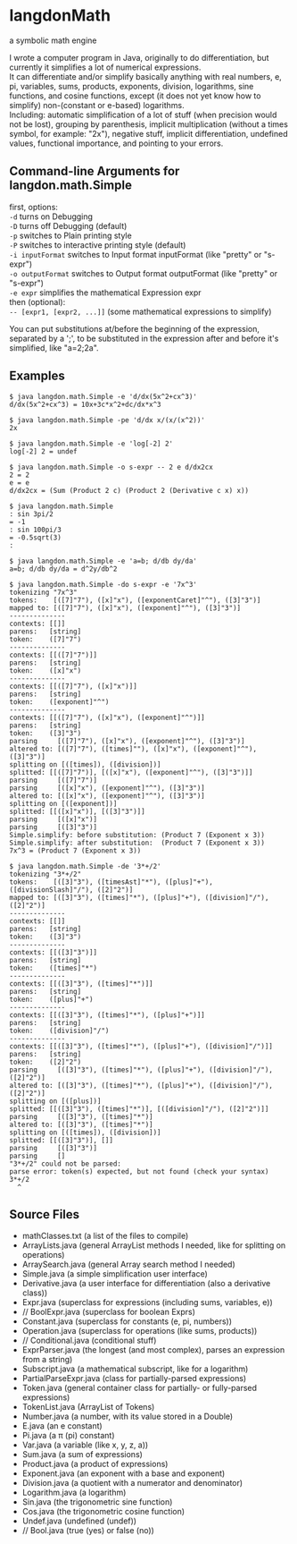 langdonMath
===========

a symbolic math engine

I wrote a computer program in Java, originally to do differentiation, but currently it simplifies a lot of numerical expressions.  
It can differentiate and/or simplify basically anything with real numbers, e, pi, variables, sums, products, exponents, division, logarithms, sine functions, and cosine functions, except (it does not yet know how to simplify) non-(constant or e-based) logarithms.  
Including: automatic simplification of a lot of stuff (when precision would not be lost), grouping by parenthesis, implicit multiplication (without a times symbol, for example: "2x"), negative stuff, implicit differentiation, undefined values, functional importance, and pointing to your errors.


Command-line Arguments for langdon.math.Simple
----------------------------------------------

first, options:  
`-d`       turns on Debugging  
`-D`       turns off Debugging (default)  
`-p`       switches to Plain printing style  
`-P`       switches to interactive printing style (default)  
`-i inputFormat`  switches to Input format inputFormat (like "pretty" or "s-expr")  
`-o outputFormat`  switches to Output format outputFormat (like "pretty" or "s-expr")  
`-e expr`  simplifies the mathematical Expression expr  
then (optional):  
`-- [expr1, [expr2, ...]]` (some mathematical expressions to simplify)  

You can put substitutions at/before the beginning of the expression, separated by a ';', to be substituted in the expression after and before it's simplified, like "a=2;2a".


Examples
--------

```
$ java langdon.math.Simple -e 'd/dx(5x^2+cx^3)'
d/dx(5x^2+cx^3) = 10x+3c*x^2+dc/dx*x^3
```

```
$ java langdon.math.Simple -pe 'd/dx x/(x/(x^2))'
2x
```

```
$ java langdon.math.Simple -e 'log[-2] 2'
log[-2] 2 = undef
```

```
$ java langdon.math.Simple -o s-expr -- 2 e d/dx2cx
2 = 2
e = e
d/dx2cx = (Sum (Product 2 c) (Product 2 (Derivative c x) x))
```

```
$ java langdon.math.Simple
: sin 3pi/2
= -1
: sin 100pi/3
= -0.5sqrt(3)
:
```

```
$ java langdon.math.Simple -e 'a=b; d/db dy/da'
a=b; d/db dy/da = d^2y/db^2
```

```
$ java langdon.math.Simple -do s-expr -e '7x^3'
tokenizing "7x^3"
tokens:    [([7]"7"), ([x]"x"), ([exponentCaret]"^"), ([3]"3")]
mapped to: [([7]"7"), ([x]"x"), ([exponent]"^"), ([3]"3")]
--------------
contexts: [[]]
parens:   [string]
token:    ([7]"7")
--------------
contexts: [[([7]"7")]]
parens:   [string]
token:    ([x]"x")
--------------
contexts: [[([7]"7"), ([x]"x")]]
parens:   [string]
token:    ([exponent]"^")
--------------
contexts: [[([7]"7"), ([x]"x"), ([exponent]"^")]]
parens:   [string]
token:    ([3]"3")
parsing     [([7]"7"), ([x]"x"), ([exponent]"^"), ([3]"3")]
altered to: [([7]"7"), ([times]""), ([x]"x"), ([exponent]"^"), ([3]"3")]
splitting on [([times]), ([division])]
splitted: [[([7]"7")], [([x]"x"), ([exponent]"^"), ([3]"3")]]
parsing     [([7]"7")]
parsing     [([x]"x"), ([exponent]"^"), ([3]"3")]
altered to: [([x]"x"), ([exponent]"^"), ([3]"3")]
splitting on [([exponent])]
splitted: [[([x]"x")], [([3]"3")]]
parsing     [([x]"x")]
parsing     [([3]"3")]
Simple.simplify: before substitution: (Product 7 (Exponent x 3))
Simple.simplify: after substitution:  (Product 7 (Exponent x 3))
7x^3 = (Product 7 (Exponent x 3))
```

```
$ java langdon.math.Simple -de '3*+/2'
tokenizing "3*+/2"
tokens:    [([3]"3"), ([timesAst]"*"), ([plus]"+"), ([divisionSlash]"/"), ([2]"2")]
mapped to: [([3]"3"), ([times]"*"), ([plus]"+"), ([division]"/"), ([2]"2")]
--------------
contexts: [[]]
parens:   [string]
token:    ([3]"3")
--------------
contexts: [[([3]"3")]]
parens:   [string]
token:    ([times]"*")
--------------
contexts: [[([3]"3"), ([times]"*")]]
parens:   [string]
token:    ([plus]"+")
--------------
contexts: [[([3]"3"), ([times]"*"), ([plus]"+")]]
parens:   [string]
token:    ([division]"/")
--------------
contexts: [[([3]"3"), ([times]"*"), ([plus]"+"), ([division]"/")]]
parens:   [string]
token:    ([2]"2")
parsing     [([3]"3"), ([times]"*"), ([plus]"+"), ([division]"/"), ([2]"2")]
altered to: [([3]"3"), ([times]"*"), ([plus]"+"), ([division]"/"), ([2]"2")]
splitting on [([plus])]
splitted: [[([3]"3"), ([times]"*")], [([division]"/"), ([2]"2")]]
parsing     [([3]"3"), ([times]"*")]
altered to: [([3]"3"), ([times]"*")]
splitting on [([times]), ([division])]
splitted: [[([3]"3")], []]
parsing     [([3]"3")]
parsing     []
"3*+/2" could not be parsed:
parse error: token(s) expected, but not found (check your syntax)
3*+/2
  ^
```


Source Files
------------

+ mathClasses.txt  (a list of the files to compile)
+ ArrayLists.java  (general ArrayList methods I needed, like for splitting on operations)
+ ArraySearch.java (general Array search method I needed)
+ Simple.java      (a simple simplification user interface)
+ Derivative.java  (a user interface for differentiation (also a derivative class))
+ Expr.java        (superclass for expressions (including sums, variables, e))
+ // BoolExpr.java    (superclass for boolean Exprs)
+ Constant.java    (superclass for constants (e, pi, numbers))
+ Operation.java   (superclass for operations (like sums, products))
+ // Conditional.java (conditional stuff)
+ ExprParser.java  (the longest (and most complex), parses an expression from a string)
+ Subscript.java   (a mathematical subscript, like for a logarithm)
+ PartialParseExpr.java (class for partially-parsed expressions)
+ Token.java       (general container class for partially- or fully-parsed expressions)
+ TokenList.java   (ArrayList of Tokens)
+ Number.java      (a number, with its value stored in a Double)
+ E.java           (an e constant)
+ Pi.java          (a π (pi) constant)
+ Var.java         (a variable (like x, y, z, a))
+ Sum.java         (a sum of expressions)
+ Product.java     (a product of expressions)
+ Exponent.java    (an exponent with a base and exponent)
+ Division.java    (a quotient with a numerator and denominator)
+ Logarithm.java   (a logarithm)
+ Sin.java         (the trigonometric sine function)
+ Cos.java         (the trigonometric cosine function)
+ Undef.java       (undefined (undef))
+ // Bool.java        (true (yes) or false (no))

